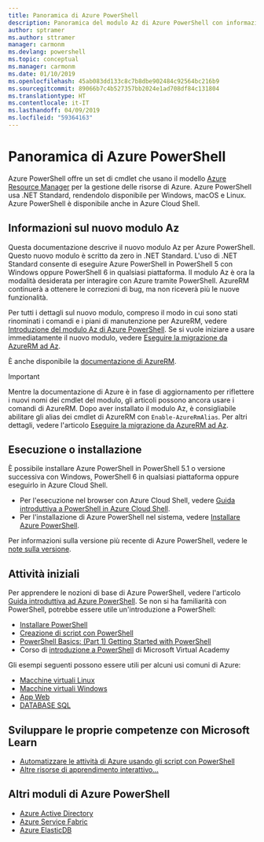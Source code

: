 ```yaml
---
title: Panoramica di Azure PowerShell
description: Panoramica del modulo Az di Azure PowerShell con informazioni su come installare e iniziare a usare il modulo.
author: sptramer
ms.author: sttramer
manager: carmonm
ms.devlang: powershell
ms.topic: conceptual
ms.manager: carmonm
ms.date: 01/10/2019
ms.openlocfilehash: 45ab083dd133c8c7b8dbe902484c92564bc216b9
ms.sourcegitcommit: 89066b7c4b527357bb2024e1ad708df84c131804
ms.translationtype: HT
ms.contentlocale: it-IT
ms.lasthandoff: 04/09/2019
ms.locfileid: "59364163"
---
```

# <a name="overview-of-azure-powershell"></a>Panoramica di Azure PowerShell

Azure PowerShell offre un set di cmdlet che usano il modello [Azure Resource Manager](/azure/azure-resource-manager/resource-group-overview) per la gestione delle risorse di Azure. Azure PowerShell usa .NET Standard, rendendolo disponibile per Windows, macOS e Linux.
Azure PowerShell è disponibile anche in Azure Cloud Shell.

## <a name="about-the-new-az-module"></a>Informazioni sul nuovo modulo Az

Questa documentazione descrive il nuovo modulo Az per Azure PowerShell. Questo nuovo modulo è scritto da zero in .NET Standard. L'uso di .NET Standard consente di eseguire Azure PowerShell in PowerShell 5 con Windows oppure PowerShell 6 in qualsiasi piattaforma. Il modulo Az è ora la modalità desiderata per interagire con Azure tramite PowerShell.
AzureRM continuerà a ottenere le correzioni di bug, ma non riceverà più le nuove funzionalità.

Per tutti i dettagli sul nuovo modulo, compreso il modo in cui sono stati rinominati i comandi e i piani di manutenzione per AzureRM, vedere [Introduzione del modulo Az di Azure PowerShell](new-azureps-module-az.md). Se si vuole iniziare a usare immediatamente il nuovo modulo, vedere [Eseguire la migrazione da AzureRM ad Az](migrate-from-azurerm-to-az.md).

È anche disponibile la [documentazione di AzureRM](/powershell/azure/azurerm).

> [!IMPORTANT]
>
> Mentre la documentazione di Azure è in fase di aggiornamento per riflettere i nuovi nomi dei cmdlet del modulo, gli articoli possono ancora usare i comandi di AzureRM. Dopo aver installato il modulo Az, è consigliabile abilitare gli alias dei cmdlet di AzureRM con `Enable-AzureRmAlias`. Per altri dettagli, vedere l'articolo [Eseguire la migrazione da AzureRM ad Az](migrate-from-azurerm-to-az.md).

## <a name="run-or-install"></a>Esecuzione o installazione

È possibile installare Azure PowerShell in PowerShell 5.1 o versione successiva con Windows, PowerShell 6 in qualsiasi piattaforma oppure eseguirlo in Azure Cloud Shell.

* Per l'esecuzione nel browser con Azure Cloud Shell, vedere [Guida introduttiva a PowerShell in Azure Cloud Shell](/azure/cloud-shell/quickstart-powershell).
* Per l'installazione di Azure PowerShell nel sistema, vedere [Installare Azure PowerShell](install-az-ps.md).

Per informazioni sulla versione più recente di Azure PowerShell, vedere le [note sulla versione](release-notes-azureps.md).

## <a name="get-started"></a>Attività iniziali

Per apprendere le nozioni di base di Azure PowerShell, vedere l'articolo [Guida introduttiva ad Azure PowerShell](get-started-azureps.md). Se non si ha familiarità con PowerShell, potrebbe essere utile un'introduzione a PowerShell:

* [Installare PowerShell](/powershell/scripting/install/installing-powershell)
* [Creazione di script con PowerShell](/powershell/scripting/powershell-scripting)
* [PowerShell Basics: (Part 1) Getting Started with PowerShell](https://channel9.msdn.com/Blogs/Taste-of-Premier/PowerShellBasicsPart1)
* Corso di [introduzione a PowerShell](https://mva.microsoft.com/liveevents/powershell-jumpstart) di Microsoft Virtual Academy

Gli esempi seguenti possono essere utili per alcuni usi comuni di Azure:

* [Macchine virtuali Linux](/azure/virtual-machines/virtual-machines-linux-powershell-samples?toc=/powershell/azure/toc.json)
* [Macchine virtuali Windows](/azure/virtual-machines/virtual-machines-windows-powershell-samples?toc=/powershell/azure/toc.json)
* [App Web](/azure/app-service-web/app-service-powershell-samples?toc=/powershell/azure/toc.json)
* [DATABASE SQL](/azure/sql-database/sql-database-powershell-samples?toc=/powershell/azure/toc.json)

## <a name="build-your-skills-with-microsoft-learn"></a>Sviluppare le proprie competenze con Microsoft Learn

- [Automatizzare le attività di Azure usando gli script con PowerShell](/learn/modules/automate-azure-tasks-with-powershell/)
- [Altre risorse di apprendimento interattivo...](/learn/browse/?term=powershell)

## <a name="other-azure-powershell-modules"></a>Altri moduli di Azure PowerShell

* [Azure Active Directory](/powershell/azure/active-directory/)
* [Azure Service Fabric](/powershell/azure/service-fabric/)
* [Azure ElasticDB](/powershell/azure/elasticdbjobs/)
